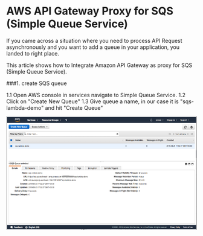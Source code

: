 # AWS API Gateway Proxy for SQS (Simple Queue Service)

If you came across a situation where you need to process API Request asynchronously and you want to add a queue in your application, you landed to right place.

This article shows how to Integrate Amazon API Gateway as proxy for SQS (Simple Queue Service).

###1. create SQS queue 

1.1 Open AWS console in services navigate to Simple Queue Service.
1.2 Click on "Create New Queue"
1.3 Give queue a name, in our case it is "sqs-lambda-demo" and hit "Create Queue"

![alt text](images/sqs.png)